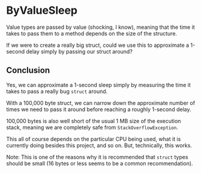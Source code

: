 # ByValueSleep

Value types are passed by value (shocking, I know), meaning that the time it takes to pass them to a method depends on the size of the structure.

If we were to create a really big struct, could we use this to approximate a 1-second delay simply by passing our struct around?

## Conclusion

Yes, we can approximate a 1-second sleep simply by measuring the time it takes to pass a really bug `struct` around.

With a 100,000 byte struct, we can narrow down the approximate number of times we need to pass it around before reaching a roughly 1-second delay.

100,000 bytes is also well short of the usual 1 MB size of the execution stack, meaning we are completely safe from `StackOverflowException`.

This all of course depends on the particular CPU being used, what it is currently doing besides this project, and so on. But, technically, this works.

Note: This is one of the reasons why it is recommended that `struct` types should be small (16 bytes or less seems to be a common recommendation).
